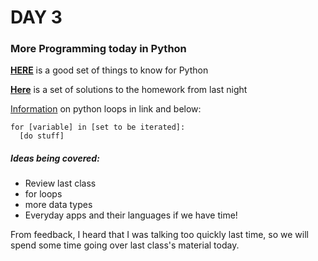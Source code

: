 # DAY 3

### More Programming today in Python

__[HERE](https://ideone.com/CLD7lC)__ is a good set of things to know for Python

__[Here](https://ideone.com/sl3AaJ)__ is a set of solutions to the homework from last night

[Information](https://www.w3schools.com/python/python_for_loops.asp) on python loops in link and below:

```
for [variable] in [set to be iterated]:
  [do stuff]
```

##### Ideas being covered:
- Review last class
- for loops
- more data types
- Everyday apps and their languages if we have time!

From feedback, I heard that I was talking too quickly last time, so we will spend some time going over last class's material today. 
